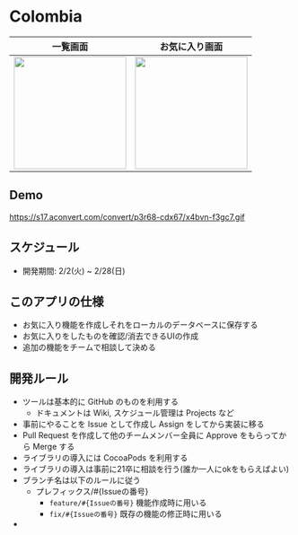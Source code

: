 
# Colombia
|一覧画面|お気に入り画面|
|:-----:|:--------:|
|<img src="https://user-images.githubusercontent.com/59905087/110882089-c27d8780-8324-11eb-8410-d260c78cb708.png" width="200px"> | <img src="https://user-images.githubusercontent.com/59905087/110882125-d0330d00-8324-11eb-9bc6-d12983799a34.png" width="200px"> |

## Demo
https://s17.aconvert.com/convert/p3r68-cdx67/x4bvn-f3gc7.gif

## スケジュール
  - 開発期間: 2/2(火) ~ 2/28(日)

## このアプリの仕様
  - お気に入り機能を作成しそれをローカルのデータベースに保存する
  - お気に入りをしたものを確認/消去できるUIの作成
  - 追加の機能をチームで相談して決める

## 開発ルール
- ツールは基本的に GitHub のものを利用する
  - ドキュメントは Wiki, スケジュール管理は Projects など
- 事前にやることを Issue として作成し Assign をしてから実装に移る
- Pull Request を作成して他のチームメンバー全員に Approve をもらってから Merge する
- ライブラリの導入には CocoaPods を利用する
- ライブラリの導入は事前に21卒に相談を行う(誰か一人にokをもらえばよい)
- ブランチ名は以下のルールに従う
    - プレフィックス/#{Issueの番号}
      - `feature/#{Issueの番号}` 機能作成時に用いる
      - `fix/#{Issueの番号}` 既存の機能の修正時に用いる
- 
